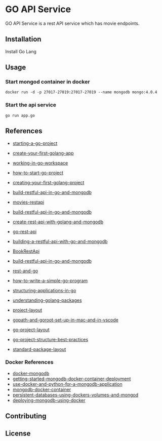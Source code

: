 # GO API Service

GO API Service is a rest API service which has movie endpoints.

## Installation
Install Go Lang

## Usage

### Start mongod container in docker
```
docker run -d -p 27017-27019:27017-27019 --name mongodb mongo:4.0.4
```

### Start the api service
```
go run app.go
```


## References
* [starting-a-go-project](https://www.wolfe.id.au/2020/03/10/starting-a-go-project/)
* [create-your-first-golang-app](https://hackersandslackers.com/create-your-first-golang-app/)
* [working-in-go-workspace](https://medium.com/rungo/working-in-go-workspace-3b0576e0534a)
* [how-to-start-go-project](https://boyter.org/posts/how-to-start-go-project-2018/)
* [creating-your-first-golang-project](https://www.mindbowser.com/creating-your-first-golang-project/)
* [build-restful-api-in-go-and-mongodb](https://dzone.com/articles/build-restful-api-in-go-and-mongodb)
* [movies-restapi](https://github.com/mlabouardy/movies-restapi)
* [build-restful-api-in-go-and-mongodb](https://infrastacklabs.wordpress.com/2018/05/18/build-restful-api-in-go-and-mongodb/)
* [create-rest-api-with-golang-and-mongodb](https://medium.com/@faygun89/create-rest-api-with-golang-and-mongodb-d38d2e1d9714)
* [go-rest-api](https://github.com/faygun/go-rest-api)
* [building-a-restful-api-with-go-and-mongodb](https://medium.com/better-programming/building-a-restful-api-with-go-and-mongodb-93e59cbbee88)
* [BookRestApi](https://github.com/farukismailoglu/BookRestApi)
* [build-restful-api-in-go-and-mongodb](https://hackernoon.com/build-restful-api-in-go-and-mongodb-5e7f2ec4be94)
* [rest-and-go](https://github.com/brainbreaker/rest-and-go)
* [how-to-write-a-simple-go-program](https://medium.com/rungo/how-to-write-a-simple-go-program-13fd104f3018)
* [structuring-applications-in-go](https://medium.com/@benbjohnson/structuring-applications-in-go-3b04be4ff091)
* [understanding-golang-packages](https://thenewstack.io/understanding-golang-packages)
* [project-layout](https://github.com/golang-standards/project-layout)
* [gopath-and-goroot-set-up-in-mac-and-in-vscode](https://medium.com/@krisma/gopath-and-goroot-set-up-in-mac-and-in-vscode-cf86d8503e57)
* [go-project-layout](https://medium.com/golang-learn/go-project-layout-e5213cdcfaa2)
* [go-project-structure-best-practices](https://tutorialedge.net/golang/go-project-structure-best-practices/)

* [standard-package-layout](https://medium.com/@benbjohnson/standard-package-layout-7cdbc8391fc1#.ds38va3pp)

### Docker References
* [docker-mongodb](https://phoenixnap.com/kb/docker-mongodb)
* [getting-started-mongodb-docker-container-deployment](https://www.thepolyglotdeveloper.com/2019/01/getting-started-mongodb-docker-container-deployment/)
* [use-docker-and-python-for-a-mongodb-application](https://kb.objectrocket.com/mongo-db/use-docker-and-python-for-a-mongodb-application-1046)
* [mongodb-docker-container](https://www.bmc.com/blogs/mongodb-docker-container/)
* [persistent-databases-using-dockers-volumes-and-mongod](https://medium.com/better-programming/persistent-databases-using-dockers-volumes-and-mongodb-9ac284c25b39)
* [deploying-mongodb-using-docker](https://severalnines.com/database-blog/deploying-mongodb-using-docker)

## Contributing

## License
